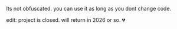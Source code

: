 Its not obfuscated.  you can use it as long as you dont change code.


edit: project is closed. will return in 2026 or so. 💔
